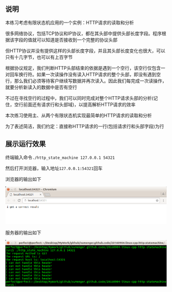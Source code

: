 ## 说明

本练习考虑有限状态机应用的一个实例：HTTP请求的读取和分析

很多网络协议，包括TCP协议和IP协议，都在其头部中提供头部长度字段。程序根据该字段的值就可以知道是否接收到一个完整的协议头部

但HTTP协议并没有提供这样的头部长度字段，并且其头部长度变化也很大，可以只有十几字节，也可以有上百字节

根据协议规定，我们判断HTTP头部结束的依据是遇到一个空行，该空行仅包含一对回车换行符<CR><LF>。如果一次读操作没有读入HTTP请求的整个头部，即没有遇到空行，那么我们必须等待客户继续写数据并再次读入。因此我们每完成一次读操作，就要分析新读入的数据中是否有空行

不过在寻找空行的过程中，我们可以同时完成对整个HTTP请求头部的分析(记住，空行前面还有请求行和头部域)，以提高解析HTTP请求的效率

本次练习使用主、从两个有限状态机实现最简单的HTTP请求的读取和分析

为了表述简洁，我们约定：直接称HTTP请求的一行(包括请求行和头部字段)为行

## 展示运行效果

终端输入命令`./http_state_machine 127.0.0.1 54321`

然后打开浏览器，输入地址`127.0.0.1:54321`回车

浏览器的输出如下

![image](./image/01.png)

服务器的输出如下

![image](./image/02.png)

